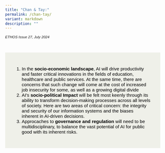 ```yaml
---
title: "Chan & Tay:"
permalink: /chan-tay/
variant: markdown
description: ""
---
```

<style>
		
body {
    font-family: Arial, sans-serif;
}

.back a {
    color: #9f2943;
    font-weight: bold;
}

.break {
    border-top: 1px solid black;
    border-bottom: 1px solid black;
    padding: 20px;
    text-align: center;
    margin-top: 50px;
}

.break1 {
    font-family: Georgia;
    font-size: 20px;
    font-style: italic;
    font-weight: bold;
}

.break2 {
    background-color: #F7943E;
    margin-top: 30px;
    padding: 20px;
    color: white;
    border-radius: 20px;
}

.break2 q {
    font-family: Georgia;
    font-size: 20px;
    font-style: italic;
    font-weight: bold;
}

.break2 a {
    color: white;
}

.author {
    border-bottom: 1px solid black;
    margin-top: 40px;
    padding-bottom: 30px;
    border-top: 1px solid black;
}

.author p {
    font-size: 15px;
    line-height: 22px;
}

.notestop ol li {
    font-size: 15px;
    line-height: 22px;
}

.containerbox {
    background-color: #eff0e9;
    padding: 30px;
    margin-top: 30px;
    color: white;
}

.containerbox a {
    text-decoration: none;
    color: white;
}
	
.numbered-squares ol
{
background-color:black;
}


.numbered-squares li
{
color:black;	
font-size: 15px;
}	

.numbered-squares li:before {
        content: "";
        position:absolute;
        background-color:red;
        z-index:-1;
        display:inline-block;
        width:16px;
        height:16px;
        border-radius:5px;	

	
</style>



<em><small>ETHOS Issue 27, July 2024</small></em>
<div class="background-image">
<img src="">
</div>



<div class="containerbox">
<ol class="numbered-squares">

<li>In the <b>socio-economic landscape</b>, AI will drive productivity and faster critical innovations in the fields of education, healthcare and public services. At the same time, there are concerns that such change will come at the cost of increased job insecurity for some, as well as a growing digital divide</li>	

<li>AI's <b>socio-political Impact</b> will be felt most keenly through its ability to transform decision-making processes across all levels of society. Here are two areas of critical concern: the integrity and security of our information systems and the biases inherent in AI-driven decisions.</li>	

<li>Approcaches to <b>governance and regulation</b> will need to be multidisciplinary, to balance the vast potential of AI for public good with its inherent risks.</li>	
	
</ol>
</div>